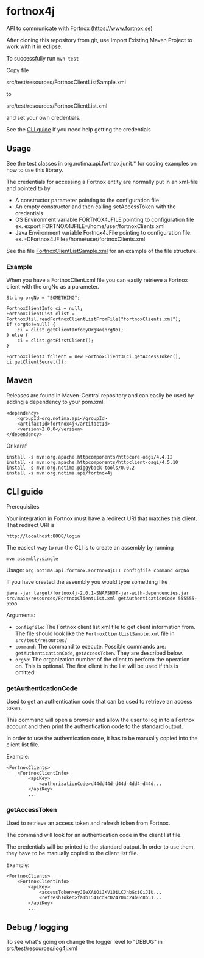 # fortnox4j
API to communicate with Fortnox (https://www.fortnox.se)

After cloning this repository from git, use Import Existing Maven Project to work with it in eclipse.

To successfully run `mvn test`

Copy file 

src/test/resources/FortnoxClientListSample.xml 

to

src/test/resources/FortnoxClientList.xml

and set your own credentials.

See the [CLI guide](#cli-guide) If you need help getting the credentials

## Usage

See the test classes in org.notima.api.fortnox.junit.* for coding examples on how to use this library.

The credentials for accessing a Fortnox entity are normally put in an xml-file and pointed to by 

* A constructor parameter pointing to the configuration file
* An empty constructor and then calling setAccessToken with the credentials
* OS Environment variable FORTNOX4JFILE pointing to configuration file
<br>ex. export FORTNOX4JFILE=/home/user/fortnoxClients.xml
* Java Environment variable Fortnox4JFile pointing to configuration file.
<br>ex. -DFortnox4JFile=/home/user/fortnoxClients.xml 

See the file [FortnoxClientListSample.xml](https://github.com/notima/fortnox4j/blob/master/src/test/resources/FortnoxClientListSample.xml) for an example of the file structure.

### Example

When you have a FortnoxClient.xml file you can easily retrieve a Fortnox client with the orgNo as a parameter.

```
String orgNo = "SOMETHING";

FortnoxClientInfo ci = null;
FortnoxClientList clist = FortnoxUtil.readFortnoxClientListFromFile("fortnoxClients.xml");
if (orgNo!=null) {
	ci = clist.getClientInfoByOrgNo(orgNo);
} else {
	ci = clist.getFirstClient();
}

FortnoxClient3 fclient = new FortnoxClient3(ci.getAccessToken(), ci.getClientSecret());

```

## Maven

Releases are found in Maven-Central repository and can easliy be used by adding a dependency to your pom.xml.

    <dependency>
        <groupId>org.notima.api</groupId>
        <artifactId>fortnox4j</artifactId>
        <version>2.0.0</version>
    </dependency>

Or karaf

	install -s mvn:org.apache.httpcomponents/httpcore-osgi/4.4.12
	install -s mvn:org.apache.httpcomponents/httpclient-osgi/4.5.10
	install -s mvn:org.notima.piggyback-tools/0.0.2
	install -s mvn:org.notima.api/fortnox4j

## CLI guide

Prerequisites

Your integration in Fortnox must have a redirect URI that matches this client. That redirect URI is

	http://localhost:8008/login

The easiest way to run the CLI is to create an assembly by running

	mvn assembly:single

Usage: `org.notima.api.fortnox.Fortnox4jCLI configfile command orgNo`

If you have created the assembly you would type something like

	java -jar target/fortnox4j-2.0.1-SNAPSHOT-jar-with-dependencies.jar src/main/resources/FortnoxClientList.xml getAuthenticationCode 555555-5555


Arguments:
- `configfile`: The Fortnox client list xml file to get client information from. The file should look like the `FortnoxClientListSample.xml` file in `src/test/resources/`
- `command`: The command to execute. Possible commands are: `getAuthenticationCode`, `getAccessToken`. They are described below.
- `orgNo`: The organization number of the client to perform the operation on. This is optional. The first client in the list will be used if this is omitted.

### getAuthenticationCode

Used to get an authentication code that can be used to retrieve an access token.

This command will open a browser and allow the user to log in to a Fortnox account and then print the authentication code to the standard output.

In order to use the authentication code, it has to be manually copied into the client list file.

Example:

	<FortnoxClients>
        <FortnoxClientInfo>
            <apiKey>
				<authorizationCode>d44dd44d-d44d-4dd4-d44d...
			</apiKey>
			...

### getAccessToken

Used to retrieve an access token and refresh token from Fortnox.

The command will look for an authentication code in the client list file.

The credentials will be printed to the standard output. In order to use them, they have to be manually copied to the client list file.

Example:

	<FortnoxClients>
        <FortnoxClientInfo>
            <apiKey>
				<accessToken>eyJ0eXAiOiJKV1QiLCJhbGciOiJIU...
				<refreshToken>fa1b1541cd9c024704c24b0c8b51...
			</apiKey>
			...
	
## Debug / logging

To see what's going on change the logger level to "DEBUG" in src/test/resources/log4j.xml
